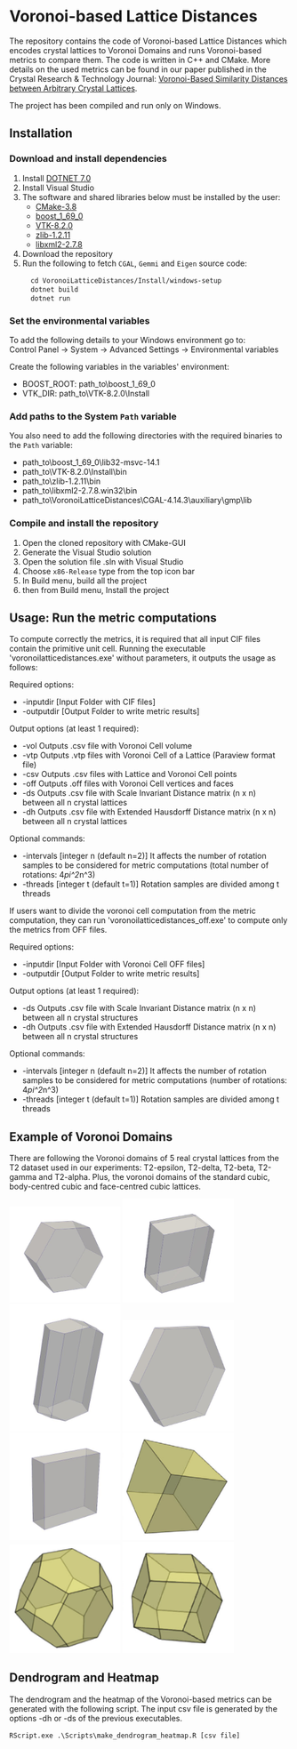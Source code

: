 # Voronoi-based Lattice Distances
The repository contains the code of Voronoi-based Lattice Distances which encodes crystal lattices to Voronoi Domains and runs Voronoi-based metrics to compare them. 
The code is written in C++ and CMake. More details on the used metrics can be found in our paper published in the Crystal Research & Technology Journal: [Voronoi-Based Similarity Distances between Arbitrary Crystal Lattices](https://onlinelibrary.wiley.com/doi/10.1002/crat.201900197).

The project has been compiled and run only on Windows.

## Installation
### Download and install dependencies
1. Install [DOTNET 7.0](https://dotnet.microsoft.com/en-us/download/dotnet/7.0)
2. Install Visual Studio
3. The software and shared libraries below must be installed by the user:
    - [CMake-3.8](https://cmake.org/)
    - [boost_1_69_0](https://sourceforge.net/projects/boost/files/boost-binaries/1.69.0/)
    - [VTK-8.2.0](https://vtk.org/download/)
    - [zlib-1.2.11](https://www.zlib.net/)
    - [libxml2-2.7.8](https://github.com/zhigangc/libxml2-2.7.8)
4. Download the repository
5. Run the following to fetch `CGAL`, `Gemmi` and `Eigen` source code:
    ```
      cd VoronoiLatticeDistances/Install/windows-setup
      dotnet build
      dotnet run
    ```



### Set the environmental variables
To add the following details to your Windows environment go to: \
Control Panel -> System -> Advanced Settings -> Environmental variables

Create the following variables in the variables' environment:

- BOOST_ROOT: path_to\boost_1_69_0
- VTK_DIR: path_to\VTK-8.2.0\Install

### Add paths to the System `Path` variable

You also need to add the following directories with the required binaries to the `Path` variable:

- path_to\boost_1_69_0\lib32-msvc-14.1
- path_to\VTK-8.2.0\Install\bin
- path_to\zlib-1.2.11\bin
- path_to\libxml2-2.7.8.win32\bin
- path_to\VoronoiLatticeDistances\CGAL-4.14.3\auxiliary\gmp\lib

### Compile and install the repository

1. Open the cloned repository with CMake-GUI 
2. Generate the Visual Studio solution 
3. Open the solution file .sln with Visual Studio 
4. Choose `x86-Release` type from the top icon bar
5. In Build menu, build all the project
6. then from Build menu, Install the project

## Usage: Run the metric computations
To compute correctly the metrics, it is required that all input CIF files contain the primitive unit cell.
Running the executable 'voronoilatticedistances.exe' without parameters, it outputs the usage as follows: 

Required options: 

- -inputdir		[Input Folder with CIF files] 
- -outputdir	[Output Folder to write metric results] 

Output options (at least 1 required): 

- -vol   Outputs .csv file with Voronoi Cell volume 
- -vtp   Outputs .vtp files with Voronoi Cell of a Lattice (Paraview format file) 
- -csv   Outputs .csv files with Lattice and Voronoi Cell points 
- -off   Outputs .off files with Voronoi Cell vertices and faces 
- -ds    Outputs .csv file with Scale Invariant Distance matrix (n x n) between all n crystal lattices 
- -dh    Outputs .csv file with Extended Hausdorff Distance matrix (n x n) between all n crystal lattices 

Optional commands: 

- -intervals	[integer n (default n=2)]	It affects the number of rotation samples to be considered for metric computations (total number of rotations: 4*pi^2*n^3) 
- -threads		[integer t (default t=1)]	Rotation samples are divided among t threads

If users want to divide the voronoi cell computation from the metric computation, they can run 'voronoilatticedistances_off.exe' to compute only the metrics from OFF files.

Required options:

- -inputdir		[Input Folder with Voronoi Cell OFF files]
- -outputdir	[Output Folder to write metric results]

Output options (at least 1 required):

- -ds	Outputs .csv file with Scale Invariant Distance matrix (n x n) between all n crystal structures
- -dh	Outputs .csv file with Extended Hausdorff Distance matrix (n x n) between all n crystal structures

Optional commands:

- -intervals	[integer n (default n=2)]	It affects the number of rotation samples to be considered for metric computations (number of rotations: 4*pi^2*n^3)
- -threads		[integer t (default t=1)]	Rotation samples are divided among t threads

## Example of Voronoi Domains
There are following the Voronoi domains of 5 real crystal lattices from the T2 dataset used in our experiments: T2-epsilon, T2-delta, T2-beta, T2-gamma and T2-alpha. Plus, the voronoi domains of the standard cubic, body-centred cubic and face-centred cubic lattices.

<p float="left">
  <img src="images/epsilon.JPG" width="200" />
  <img src="images/delta.JPG" width="200" />
  <img src="images/beta.JPG" width="200" />
  <img src="images/gamma.JPG" width="200" />
  <img src="images/alpha.jpg" width="200" />
  <img src="images/cubic.PNG" width="200" />
  <img src="images/bcc.PNG" width="200" />
  <img src="images/fcc.PNG" width="200" />
</p>


## Dendrogram and Heatmap
The dendrogram and the heatmap of the Voronoi-based metrics can be generated with the following script. The input csv file is generated by the options -dh or -ds of the previous executables.

```
RScript.exe .\Scripts\make_dendrogram_heatmap.R [csv file]
```
